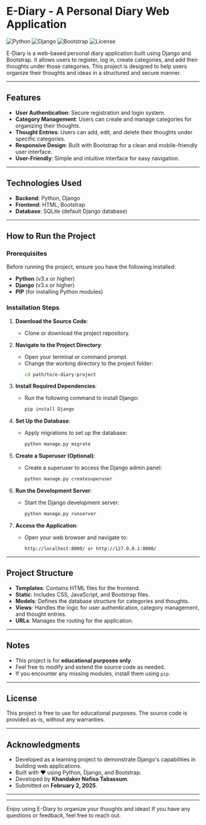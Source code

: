 # E-Diary - A Personal Diary Web Application

![Python](https://img.shields.io/badge/Python-3.x-blue) ![Django](https://img.shields.io/badge/Django-3.x-green) ![Bootstrap](https://img.shields.io/badge/Bootstrap-5.x-purple) ![License](https://img.shields.io/badge/License-Free%20for%20Educational%20Use-orange)

E-Diary is a web-based personal diary application built using Django and Bootstrap. It allows users to register, log in, create categories, and add their thoughts under those categories. This project is designed to help users organize their thoughts and ideas in a structured and secure manner.

---

## Features

- **User Authentication**: Secure registration and login system.
- **Category Management**: Users can create and manage categories for organizing their thoughts.
- **Thought Entries**: Users can add, edit, and delete their thoughts under specific categories.
- **Responsive Design**: Built with Bootstrap for a clean and mobile-friendly user interface.
- **User-Friendly**: Simple and intuitive interface for easy navigation.

---

## Technologies Used

- **Backend**: Python, Django
- **Frontend**: HTML, Bootstrap
- **Database**: SQLite (default Django database)

---

## How to Run the Project

### Prerequisites

Before running the project, ensure you have the following installed:

- **Python** (v3.x or higher)
- **Django** (v3.x or higher)
- **PIP** (for installing Python modules)

### Installation Steps

1. **Download the Source Code**:
   - Clone or download the project repository.

2. **Navigate to the Project Directory**:
   - Open your terminal or command prompt.
   - Change the working directory to the project folder:
     ```bash
     cd path/to/e-diary-project
     ```

3. **Install Required Dependencies**:
   - Run the following command to install Django:
     ```bash
     pip install Django
     ```

4. **Set Up the Database**:
   - Apply migrations to set up the database:
     ```bash
     python manage.py migrate
     ```

5. **Create a Superuser (Optional)**:
   - Create a superuser to access the Django admin panel:
     ```bash
     python manage.py createsuperuser
     ```

6. **Run the Development Server**:
   - Start the Django development server:
     ```bash
     python manage.py runserver
     ```

7. **Access the Application**:
   - Open your web browser and navigate to:
     ```
     http://localhost:8000/ or http://127.0.0.1:8000/
     ```

---

## Project Structure

- **Templates**: Contains HTML files for the frontend.
- **Static**: Includes CSS, JavaScript, and Bootstrap files.
- **Models**: Defines the database structure for categories and thoughts.
- **Views**: Handles the logic for user authentication, category management, and thought entries.
- **URLs**: Manages the routing for the application.

---

## Notes

- This project is for **educational purposes only**.
- Feel free to modify and extend the source code as needed.
- If you encounter any missing modules, install them using `pip`.

---

## License

This project is free to use for educational purposes. The source code is provided as-is, without any warranties.

---

## Acknowledgments

- Developed as a learning project to demonstrate Django's capabilities in building web applications.
- Built with ❤️ using Python, Django, and Bootstrap.
- Developed by **Khandaker Nafisa Tabassum**.
- Submitted on **February 2, 2025**.

---

---

Enjoy using E-Diary to organize your thoughts and ideas! If you have any questions or feedback, feel free to reach out.
